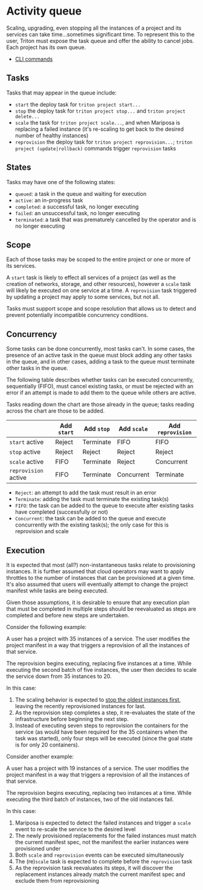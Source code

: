 <!--
    This Source Code Form is subject to the terms of the Mozilla Public
    License, v. 2.0. If a copy of the MPL was not distributed with this
    file, You can obtain one at http://mozilla.org/MPL/2.0/.
-->

<!--
    Copyright 2016 Casey Bisson, Joyent
-->

# Activity queue

Scaling, upgrading, even stopping all the instances of a project and its services can take time...sometimes significant time. To represent this to the user, Triton must expose the task queue and offer the ability to cancel jobs. Each project has its own queue.

- [CLI commands](triton-queue-cli.md)

## Tasks

Tasks that may appear in the queue include:

- `start` the deploy task for `triton project start...`
- `stop` the deploy task for `triton project stop...` and `triton project delete...`
- `scale` the task for `triton project scale...`, and when Mariposa is replacing a failed instance (it's re-scaling to get back to the desired number of healthy instances)
- `reprovision` the deploy task for `triton project reprovision...`; `triton project (update|rollback)` commands trigger `reprovision` tasks


## States

Tasks may have one of the following states:

- `queued`: a task in the queue and waiting for execution
- `active`: an in-progress task
- `completed`: a successful task, no longer executing
- `failed`: an unsuccessful task, no longer executing
- `terminated`: a task that was prematurely cancelled by the operator and is no longer executing


## Scope

Each of those tasks may be scoped to the entire project or one or more of its services.

A `start` task is likely to effect all services of a project (as well as the creation of networks, storage, and other resources), however a `scale` task will likely be executed on one service at a time. A `reprovision` task triggered by updating a project may apply to some services, but not all.

Tasks must support scope and scope resolution that allows us to detect and prevent potentially incompatible concurrency conditions.


## Concurrency

Some tasks can be done concurrently, most tasks can't. In some cases, the presence of an active task in the queue must block adding any other tasks in the queue, and in other cases, adding a task to the queue must terminate other tasks in the queue.

The following table describes whether tasks can be executed concurrently, sequentially (FIFO), must cancel existing tasks, or must be rejected with an error if an attempt is made to add them to the queue while others are active.

Tasks reading down the chart are those already in the queue; tasks reading across the chart are those to be added.

|                      | Add `start` | Add `stop` | Add `scale` | Add `reprovision` |
|----------------------|-------------|------------|-------------|-------------------|
| `start` active       | Reject      | Terminate  | FIFO        | FIFO              |
| `stop` active        | Reject      | Reject     | Reject      | Reject            |
| `scale` active       | FIFO        | Terminate  | Reject      | Concurrent        |
| `reprovision` active | FIFO        | Terminate  | Concurrent  | Terminate         |

- `Reject`: an attempt to add the task must result in an error
- `Terminate`: adding the task must terminate the existing task(s)
- `FIFO`: the task can be added to the queue to execute after existing tasks have completed (successfully or not)
- `Concurrent`: the task can be added to the queue and execute concurrently with the existing task(s); the only case for this is reprovision and scale

## Execution

It is expected that most (all?) non-instantaneous tasks relate to provisioning instances. It is further assumed that cloud operators may want to apply throttles to the number of instances that can be provisioned at a given time. It's also assumed that users will eventually attempt to change the project manifest while tasks are being executed.

Given those assumptions, it is desirable to ensure that any execution plan that must be completed in multiple steps should be reevaluated as steps are completed and before new steps are undertaken.

Consider the following example:

A user has a project with 35 instances of a service. The user modifies the project manifest in a way that triggers a reprovision of all the instances of that service.

The reprovision begins executing, replacing five instances at a time. While executing the second batch of five instances, the user then decides to scale the service down from 35 instances to 20.

In this case:

1. The scaling behavior is expected to [stop the oldest instances first](../projects/triton-projects-cli.md), leaving the recently reprovisioned instances for last.
2. As the reprovision step completes a step, it re-evaluates the state of the infrastructure before beginning the next step.
3. Instead of executing seven steps to reprovision the containers for the service (as would have been required for the 35 containers when the task was started), only four steps will be executed (since the goal state is for only 20 containers).

Consider another example:

A user has a project with 19 instances of a service. The user modifies the project manifest in a way that triggers a reprovision of all the instances of that service.

The reprovision begins executing, replacing two instances at a time. While executing the third batch of instances, two of the old instances fail.

In this case:

1. Mariposa is expected to detect the failed instances and trigger a `scale` event to re-scale the service to the desired level
1. The newly provisioned replacements for the failed instances must match the current manifest spec, not the manifest the earlier instances were provisioned under
1. Both `scale` and `reprovision` events can be executed simultaneously
1. The (re)`scale` task is expected to complete before the `reprovision` task
1. As the reprovision task reevaluates its steps, it will discover the replacement instances already match the current manifest spec and exclude them from reprovisioning
